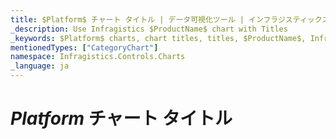 ```yaml
---
title: $Platform$ チャート タイトル | データ可視化ツール | インフラジスティックス
_description: Use Infragistics $ProductName$ chart with Titles
_keywords: $Platform$ charts, chart titles, titles, $ProductName$, Infragistics, $Platform$ チャート, チャート タイトル, タイトル, インフラジスティックス
mentionedTypes: ["CategoryChart"]
namespace: Infragistics.Controls.Charts
_language: ja
---
```


# $Platform$ チャート タイトル

<!-- TODO info/example of chart's titles and subtitle -->

<!-- TODO info/example of axis's titles -->